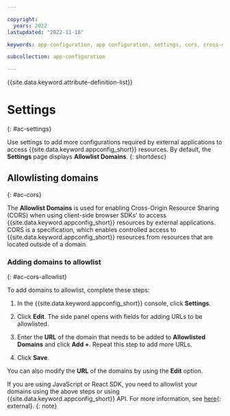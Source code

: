 ```yaml
---

copyright:
  years: 2022
lastupdated: "2022-11-18"

keywords: app-configuration, app configuration, settings, cors, cross-origin resource sharing

subcollection: app-configuration

---
```


{{site.data.keyword.attribute-definition-list}}

# Settings
{: #ac-settings}

Use settings to add more configurations required by external applications to access {{site.data.keyword.appconfig_short}} resources. By default, the **Settings** page displays **Allowlist Domains**.
{: shortdesc}

## Allowlisting domains
{: #ac-cors}

The **Allowlist Domains** is used for enabling Cross-Origin Resource Sharing (CORS) when using client-side browser SDKs' to access {{site.data.keyword.appconfig_short}} resources by external applications. CORS is a specification, which enables controlled access to {{site.data.keyword.appconfig_short}} resources from resources that are located outside of a domain.

### Adding domains to allowlist
{: #ac-cors-allowlist}

To add domains to allowlist, complete these steps:

1. In the {{site.data.keyword.appconfig_short}} console, click **Settings**.

1. Click **Edit**. The side panel opens with fields for adding URLs to be allowlisted.

1. Enter the **URL** of the domain that needs to be added to **Allowlisted Domains** and click **Add +**. Repeat this step to add more URLs.

1. Click **Save**.

You can also modify the **URL** of the domains by using the **Edit** option.

If you are using JavaScript or React SDK, you need to allowlist your domains using the above steps or using {{site.data.keyword.appconfig_short}} API. For more information, see [here](https://{DomainName}/apidocs/app-configuration#update-originconfigs){: external}.
{: note}

